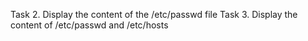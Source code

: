 Task 2. Display the content of the /etc/passwd file
Task 3. Display the content of /etc/passwd and /etc/hosts
